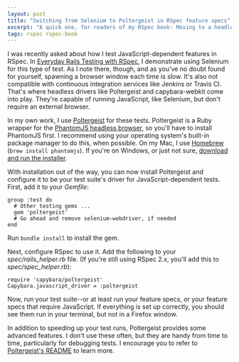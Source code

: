 ```yaml
---
layout: post
title: "Switching from Selenium to Poltergeist in RSpec feature specs"
excerpt: "A quick one, for readers of my RSpec book: Moving to a headless driver for faster JavaScript testing with Capybara."
tags: rspec rspec-book
---
```


I was recently asked about how I test JavaScript-dependent features in RSpec. In [Everyday Rails Testing with RSpec](https://leanpub.com/everydayrailsrspec), I demonstrate using Selenium for this type of test. As I note there, though, and as you've no doubt found for yourself, spawning a browser window each time is slow. It's also not compatible with continuous integration services like Jenkins or Travis CI. That's where headless drivers like Poltergeist and capybara-webkit come into play. They're capable of running JavaScript, like Selenium, but don't require an external browser.

In my own work, I use [Poltergeist](https://github.com/teampoltergeist/poltergeist) for these tests. Poltergeist is a Ruby wrapper for the [PhantomJS headless browser](http://phantomjs.org), so you'll have to install PhantomJS first. I recommend using your operating system's built-in package manager to do this, when possible. On my Mac, I use [Homebrew](http://brew.sh) (`brew install phantomjs`). If you're on Windows, or just not sure, [download and run the installer](http://phantomjs.org).

With installation out of the way, you can now install Poltergeist and configure it to be your test suite's driver for JavaScript-dependent tests. First, add it to your *Gemfile*:

    group :test do
      # Other testing gems ...
      gem 'poltergeist'
      # Go ahead and remove selenium-webdriver, if needed
    end

Run `bundle install` to install the gem.

Next, configure RSpec to use it. Add the following to your *spec/rails_helper.rb* file. (If you're still using RSpec 2.x, you'll add this to *spec/spec_helper.rb*):

    require 'capybara/poltergeist'
    Capybara.javascript_driver = :poltergeist

Now, run your test suite--or at least run your feature specs, or your feature specs that require JavaScript. If everything is set up correctly, you should see them run in your terminal, but not in a Firefox window.

In addition to speeding up your test runs, Poltergeist provides some advanced features. I don't use these often, but they are handy from time to time, particularly for debugging tests. I encourage you to refer to [Poltergeist's README](https://github.com/teampoltergeist/poltergeist) to learn more.
